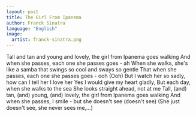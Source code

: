 ```yaml
---
layout: post
title: The Girl From Ipanema
author: Franck Sinatra
language: "English"
image:
  artist: franck-sinatra.png
---
```

Tall and tan and young and lovely, the girl from Ipanema goes walking
And when she passes, each one she passes goes - ah
When she walks, she's like a samba that swings so cool and sways so gentle
That when she passes, each one she passes goes - ooh
(Ooh) But I watch her so sadly, how can I tell her I love her
Yes I would give my heart gladly,
But each day, when she walks to the sea
She looks straight ahead, not at me
Tall, (and) tan, (and) young, (and) lovely, the girl from Ipanema goes walking
And when she passes, I smile - but she doesn't see (doesn't see)
(She just doesn't see, she never sees me,...)
